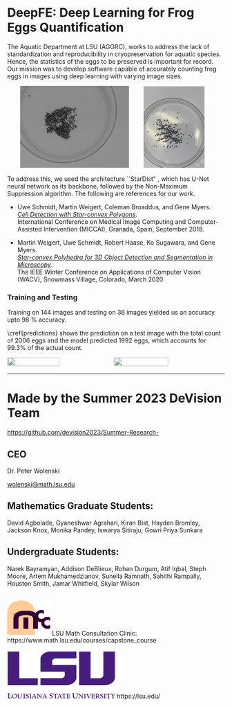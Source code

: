 # DeepFE: Deep Learning for Frog Eggs Quantification

The Aquatic Department at LSU (AGGRC), works to address the lack of standardization and reproducibility in cryopreservation for aquatic species. Hence, the statistics of the eggs to be preserved is important for record. Our mission was to develop software capable of accurately counting frog eggs in images using deep learning with varying image sizes.

<img src = "https://github.com/ishulsu/Deep-Learning-for-Frog-Eggs-Quantification/blob/main/images/236.jpg" width = "50%" height="45%" hspace="30" /> <img src = "https://github.com/ishulsu/Deep-Learning-for-Frog-Eggs-Quantification/blob/main/images/IMG_7008.jpeg" width = "28%" height = "50%" /> 

To address this, we used the architecture ``StarDist" , which has  U-Net neural network as its backbone, followed by the  Non-Maximum Suppression algorithm.  The following are references for our work.
- Uwe Schmidt, Martin Weigert, Coleman Broaddus, and Gene Myers.  
[*Cell Detection with Star-convex Polygons*](https://arxiv.org/abs/1806.03535).  
International Conference on Medical Image Computing and Computer-Assisted Intervention (MICCAI), Granada, Spain, September 2018.

- Martin Weigert, Uwe Schmidt, Robert Haase, Ko Sugawara, and Gene Myers.  
[*Star-convex Polyhedra for 3D Object Detection and Segmentation in Microscopy*](http://openaccess.thecvf.com/content_WACV_2020/papers/Weigert_Star-convex_Polyhedra_for_3D_Object_Detection_and_Segmentation_in_Microscopy_WACV_2020_paper.pdf).  
The IEEE Winter Conference on Applications of Computer Vision (WACV), Snowmass Village, Colorado, March 2020

### Training and Testing
Training on 144 images and testing on 36 images yielded us an accuracy upto 98 % accuracy.  

\cref{predictions} shows the prediction on a test image with the total count of 2006 eggs and the model predicted 1992 eggs, which accounts for 99.3\% of the actual count.

<img src = "https://github.com/ishulsu/Deep-Learning-for-Frog-Eggs-Quantification/blob/main/images/2006count.png" height = "50%" width = "49%" /><img src = "https://github.com/ishulsu/Deep-Learning-for-Frog-Eggs-Quantification/blob/main/images/prediction_0.png" height= "51%" width = "50%"/>


---

# Made by the Summer 2023 DeVision Team

https://github.com/devision2023/Summer-Research-

## CEO
Dr. Peter Wolenski

wolenski@math.lsu.edu

## Mathematics Graduate Students:


David Agbolade, Gyaneshwar Agrahari, Kiran Bist, Hayden Bromley, Jackson Knox, Monika Pandey, Iswarya Sitiraju, Gowri Priya Sunkara

## Undergraduate Students:


Narek Bayramyan, Addison DeBlieux, Rohan Durgum, Atif Iqbal, Steph Moore, Artem Mukhamedzianov, Sunella Ramnath, Sahithi Rampally, Houston Smith, Jamar Whitfield, Skylar Wilson
<br>
<br>

<img src="images/mcclogo.gif" alt="Image 2" width="100">
LSU Math Consultation Clinic:<br>
https://www.math.lsu.edu/courses/capstone_course
<br>
<br>

<img src="images/lsulogo.png" alt="Image 1" width="250">
https://lsu.edu/
